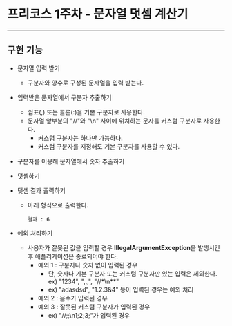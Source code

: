 # 프리코스 1주차 - 문자열 덧셈 계산기
___

## 구현 기능
- 문자열 입력 받기
  - 구분자와 양수로 구성된 문자열을 입력 받는다.


- 입력받은 문자열에서 구분자 추출하기
  - 쉼표(,) 또는 콜론(:)을 기본 구분자로 사용한다.
  - 문자열 앞부분의 "//"와 "\n" 사이에 위치하는 문자를 커스텀 구분자로 사용한다.
    - 커스텀 구분자는 하나만 가능하다.
    - 커스텀 구분자를 지정해도 기본 구분자를 사용할 수 있다.


- 구분자를 이용해 문자열에서 숫자 추출하기


- 덧셈하기


- 덧셈 결과 출력하기
  - 아래 형식으로 출력한다. 
      ```
      결과 : 6
      ```

  
- 예외 처리하기
  - 사용자가 잘못된 값을 입력할 경우 **IllegalArgumentException**을 발생시킨 후 애플리케이션은 종료되어야 한다.
    - 예외 1 : 구분자나 숫자 없이 입력된 경우
      - 단, 숫자나 기본 구분자 또는 커스텀 구분자만 있는 입력은 제외한다. ex) "1234", ",,,", "//*\n**"
      - ex) "adasdsd", "1.2.3&4" 등이 입력된 경우는 예외 처리
    - 예외 2 : 음수가 입력된 경우
    - 예외 3 : 잘못된 커스텀 구분자가 입력된 경우
      - ex) "//;;\n1;2;3;"가 입력된 경우


